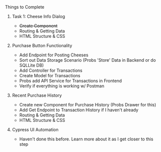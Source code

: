 
Things to Complete

1. Task 1: Cheese Info Dialog
    - ~~Create Component~~
    - Routing & Getting Data
    - HTML Structure & CSS

2. Purchase Button Functionality
    - Add Endpoint for Posting Cheeses
    - Sort out Data Storage Scenario (Probs 'Store' Data in Backend or do SQLLite DB)
    - Add Controller for Transactions
    - Create Model for Transactions
    - Probs add API Service for Transactions in Frontend
    - Verify if everything is working w/ Postman

3. Recent Purchase History
    - Create new Component for Purchase History (Probs Drawer for this)
    - Add Get Endpoint to Transaction History if I haven't already
    - Routing & Getting Data
    - HTML Structure & CSS

4. Cypress UI Automation
    - Haven't done this before. Learn more about it as I get closer to this step